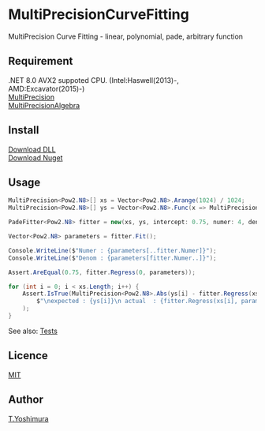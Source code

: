 # MultiPrecisionCurveFitting 
  MultiPrecision Curve Fitting - linear, polynomial, pade, arbitrary function 

## Requirement
.NET 8.0
AVX2 suppoted CPU. (Intel:Haswell(2013)-, AMD:Excavator(2015)-)  
[MultiPrecision](https://github.com/tk-yoshimura/MultiPrecision)  
[MultiPrecisionAlgebra](https://github.com/tk-yoshimura/MultiPrecisionAlgebra)

## Install

[Download DLL](https://github.com/tk-yoshimura/MultiPrecisionCurveFitting/releases)  
[Download Nuget](https://www.nuget.org/packages/tyoshimura.multiprecision.curvefitting/)

## Usage

```csharp
MultiPrecision<Pow2.N8>[] xs = Vector<Pow2.N8>.Arange(1024) / 1024;
MultiPrecision<Pow2.N8>[] ys = Vector<Pow2.N8>.Func(x => MultiPrecision<Pow2.N8>.Cos(x) - 0.25, xs);

PadeFitter<Pow2.N8> fitter = new(xs, ys, intercept: 0.75, numer: 4, denom: 3);

Vector<Pow2.N8> parameters = fitter.Fit();

Console.WriteLine($"Numer : {parameters[..fitter.Numer]}");
Console.WriteLine($"Denom : {parameters[fitter.Numer..]}");

Assert.AreEqual(0.75, fitter.Regress(0, parameters));

for (int i = 0; i < xs.Length; i++) {
    Assert.IsTrue(MultiPrecision<Pow2.N8>.Abs(ys[i] - fitter.Regress(xs[i], parameters)) < 1e-5,
        $"\nexpected : {ys[i]}\n actual  : {fitter.Regress(xs[i], parameters)}"
    );
}
```

See also: [Tests](https://github.com/tk-yoshimura/MultiPrecisionCurveFitting/tree/main/MultiPrecisionCurveFittingTest)

## Licence
[MIT](https://github.com/tk-yoshimura/MultiPrecisionCurveFitting/blob/master/LICENSE)

## Author

[T.Yoshimura](https://github.com/tk-yoshimura)

